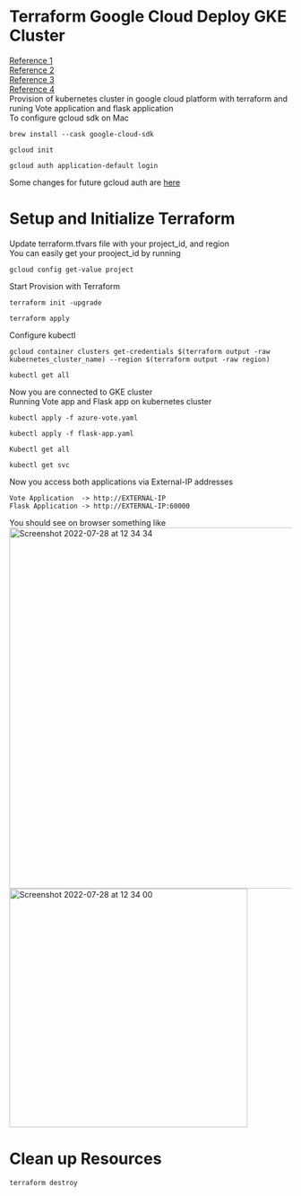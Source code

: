 # Terraform Google Cloud Deploy GKE Cluster
[Reference 1](https://learn.hashicorp.com/tutorials/terraform/gke)<br/>
[Reference 2](https://registry.terraform.io/providers/hashicorp/google/latest/docs/guides/using_gke_with_terraform)<br/>
[Reference 3](https://github.com/antonputra/tutorials/tree/main/lessons/069)<br>
[Reference 4](https://docs.microsoft.com/en-us/azure/aks/learn/quick-kubernetes-deploy-portal?tabs=azure-cli#code-try-0)<br/>
Provision of kubernetes cluster in google cloud platform with terraform and runing Vote application and flask application<br>
To configure gcloud sdk on Mac
``` 
brew install --cask google-cloud-sdk
```
```
gcloud init
```
```
gcloud auth application-default login
```
Some changes for future gcloud auth are [here](https://cloud.google.com/blog/products/containers-kubernetes/kubectl-auth-changes-in-gke) <br/>
# Setup and Initialize Terraform 
Update terraform.tfvars file with your project_id, and region<br/>
You can easily get your prooject_id by running<br>
```
gcloud config get-value project
```
Start Provision with Terraform 
```
terraform init -upgrade
```
```
terraform apply
```
Configure kubectl
```
gcloud container clusters get-credentials $(terraform output -raw kubernetes_cluster_name) --region $(terraform output -raw region)
```
```
kubectl get all
```
Now you are connected to GKE cluster<br>
Running Vote app and Flask app on kubernetes cluster<br/>
```
kubectl apply -f azure-vote.yaml            
```
```
kubectl apply -f flask-app.yaml            
```
```
Kubectl get all
```
```
kubectl get svc
```
Now you access both applications via External-IP addresses <br/>
```
Vote Application  -> http://EXTERNAL-IP
Flask Application -> http://EXTERNAL-IP:60000
```
You should see on browser something like <br>
<img width="643" alt="Screenshot 2022-07-28 at 12 34 34" src="https://user-images.githubusercontent.com/43514418/181575243-a3fd6071-0534-4d17-944c-c7b564cf7bd5.png"><br/>
<img width="425" alt="Screenshot 2022-07-28 at 12 34 00" src="https://user-images.githubusercontent.com/43514418/181575331-d7d92940-cf01-493f-a345-070756113b4e.png">
# Clean up Resources 
```
terraform destroy
```





